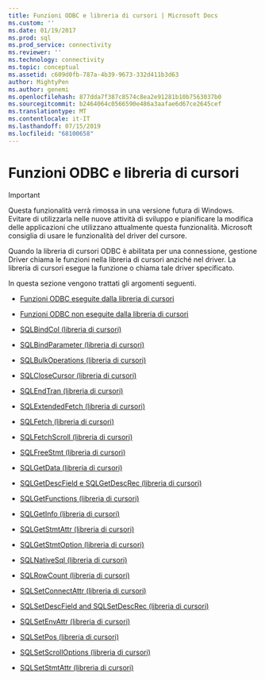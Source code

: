 ```yaml
---
title: Funzioni ODBC e libreria di cursori | Microsoft Docs
ms.custom: ''
ms.date: 01/19/2017
ms.prod: sql
ms.prod_service: connectivity
ms.reviewer: ''
ms.technology: connectivity
ms.topic: conceptual
ms.assetid: c609d0fb-787a-4b39-9673-332d411b3d63
author: MightyPen
ms.author: genemi
ms.openlocfilehash: 877dda7f387c8574c8ea2e91281b10b7563037b0
ms.sourcegitcommit: b2464064c0566590e486a3aafae6d67ce2645cef
ms.translationtype: MT
ms.contentlocale: it-IT
ms.lasthandoff: 07/15/2019
ms.locfileid: "68100658"
---
```

# <a name="odbc-functions-and-the-cursor-library"></a>Funzioni ODBC e libreria di cursori
> [!IMPORTANT]  
>  Questa funzionalità verrà rimossa in una versione futura di Windows. Evitare di utilizzarla nelle nuove attività di sviluppo e pianificare la modifica delle applicazioni che utilizzano attualmente questa funzionalità. Microsoft consiglia di usare le funzionalità del driver del cursore.  
  
 Quando la libreria di cursori ODBC è abilitata per una connessione, gestione Driver chiama le funzioni nella libreria di cursori anziché nel driver. La libreria di cursori esegue la funzione o chiama tale driver specificato.  
  
 In questa sezione vengono trattati gli argomenti seguenti.  
  
-   [Funzioni ODBC eseguite dalla libreria di cursori](../../../odbc/reference/appendixes/odbc-functions-executed-by-the-cursor-library.md)  
  
-   [Funzioni ODBC non eseguite dalla libreria di cursori](../../../odbc/reference/appendixes/odbc-functions-not-executed-by-the-cursor-library.md)  
  
-   [SQLBindCol (libreria di cursori)](../../../odbc/reference/appendixes/sqlbindcol-cursor-library.md)  
  
-   [SQLBindParameter (libreria di cursori)](../../../odbc/reference/appendixes/sqlbindparameter-cursor-library.md)  
  
-   [SQLBulkOperations (libreria di cursori)](../../../odbc/reference/appendixes/sqlbulkoperations-and-the-cursor-library.md)  
  
-   [SQLCloseCursor (libreria di cursori)](../../../odbc/reference/appendixes/sqlclosecursor-odbc.md)  
  
-   [SQLEndTran (libreria di cursori)](../../../odbc/reference/appendixes/sqlendtran-cursor-library.md)  
  
-   [SQLExtendedFetch (libreria di cursori)](../../../odbc/reference/appendixes/sqlextendedfetch-cursor-library.md)  
  
-   [SQLFetch (libreria di cursori)](../../../odbc/reference/appendixes/sqlfetch-cursor-library.md)  
  
-   [SQLFetchScroll (libreria di cursori)](../../../odbc/reference/appendixes/sqlfetchscroll-cursor-library.md)  
  
-   [SQLFreeStmt (libreria di cursori)](../../../odbc/reference/appendixes/sqlfreestmt-cursor-library.md)  
  
-   [SQLGetData (libreria di cursori)](../../../odbc/reference/appendixes/sqlgetdata-cursor-library.md)  
  
-   [SQLGetDescField e SQLGetDescRec (libreria di cursori)](../../../odbc/reference/appendixes/sqlgetdescfield-and-sqlgetdescrec-cursor-library.md)  
  
-   [SQLGetFunctions (libreria di cursori)](../../../odbc/reference/appendixes/sqlgetfunctions-cursor-library.md)  
  
-   [SQLGetInfo (libreria di cursori)](../../../odbc/reference/appendixes/sqlgetinfo-cursor-library.md)  
  
-   [SQLGetStmtAttr (libreria di cursori)](../../../odbc/reference/appendixes/sqlgetstmtattr-cursor-library.md)  
  
-   [SQLGetStmtOption (libreria di cursori)](../../../odbc/reference/appendixes/sqlgetstmtoption-cursor-library.md)  
  
-   [SQLNativeSql (libreria di cursori)](../../../odbc/reference/appendixes/sqlnativesql-cursor-library.md)  
  
-   [SQLRowCount (libreria di cursori)](../../../odbc/reference/appendixes/sqlrowcount-cursor-library.md)  
  
-   [SQLSetConnectAttr (libreria di cursori)](../../../odbc/reference/appendixes/sqlsetconnectattr-cursor-library.md)  
  
-   [SQLSetDescField and SQLSetDescRec (libreria di cursori)](../../../odbc/reference/appendixes/sqlsetdescfield-and-sqlsetdescrec-cursor-library.md)  
  
-   [SQLSetEnvAttr (libreria di cursori)](../../../odbc/reference/appendixes/sqlsetenvattr-and-the-cursor-library.md)  
  
-   [SQLSetPos (libreria di cursori)](../../../odbc/reference/appendixes/sqlsetpos-cursor-library.md)  
  
-   [SQLSetScrollOptions (libreria di cursori)](../../../odbc/reference/appendixes/sqlsetscrolloptions-cursor-library.md)  
  
-   [SQLSetStmtAttr (libreria di cursori)](../../../odbc/reference/appendixes/sqlsetstmtattr-cursor-library.md)
